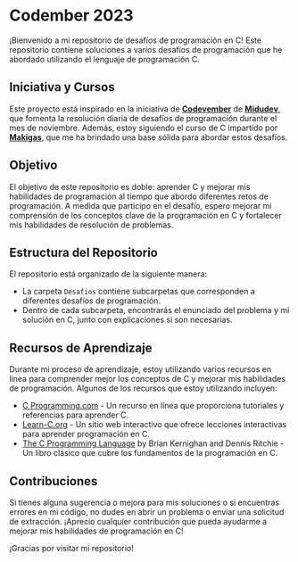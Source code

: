 # Codember 2023

¡Bienvenido a mi repositorio de desafíos de programación en C! Este repositorio contiene soluciones a varios desafíos de programación que he abordado utilizando el lenguaje de programación C.
## Iniciativa y Cursos

Este proyecto está inspirado en la iniciativa de [**Codevember**](https://codember.dev/) de [**Midudev**](https://twitter.com/midudev), que fomenta la resolución diaria de desafíos de programación durante el mes de noviembre. Además, estoy siguiendo el curso de C impartido por [**Makigas**](https://www.youtube.com/playlist?list=PLTd5ehIj0goOAWdpCpghXiRCmEOrJJLEW), que me ha brindado una base sólida para abordar estos desafíos.

## Objetivo

El objetivo de este repositorio es doble: aprender C y mejorar mis habilidades de programación al tiempo que abordo diferentes retos de programación. A medida que participo en el desafío, espero mejorar mi comprensión de los conceptos clave de la programación en C y fortalecer mis habilidades de resolución de problemas.

## Estructura del Repositorio

El repositorio está organizado de la siguiente manera:

- La carpeta `Desafios` contiene subcarpetas que corresponden a diferentes desafíos de programación.
- Dentro de cada subcarpeta, encontrarás el enunciado del problema y mi solución en C, junto con explicaciones si son necesarias.

## Recursos de Aprendizaje

Durante mi proceso de aprendizaje, estoy utilizando varios recursos en línea para comprender mejor los conceptos de C y mejorar mis habilidades de programación. Algunos de los recursos que estoy utilizando incluyen:

- [C Programming.com](https://www.cprogramming.com/) - Un recurso en línea que proporciona tutoriales y referencias para aprender C.
- [Learn-C.org](https://www.learn-c.org/) - Un sitio web interactivo que ofrece lecciones interactivas para aprender programación en C.
- [The C Programming Language](https://www.goodreads.com/book/show/515601.The_C_Programming_Language) by Brian Kernighan and Dennis Ritchie - Un libro clásico que cubre los fundamentos de la programación en C.

## Contribuciones

Si tienes alguna sugerencia o mejora para mis soluciones o si encuentras errores en mi código, no dudes en abrir un problema o enviar una solicitud de extracción. ¡Aprecio cualquier contribución que pueda ayudarme a mejorar mis habilidades de programación en C!

¡Gracias por visitar mi repositorio!
